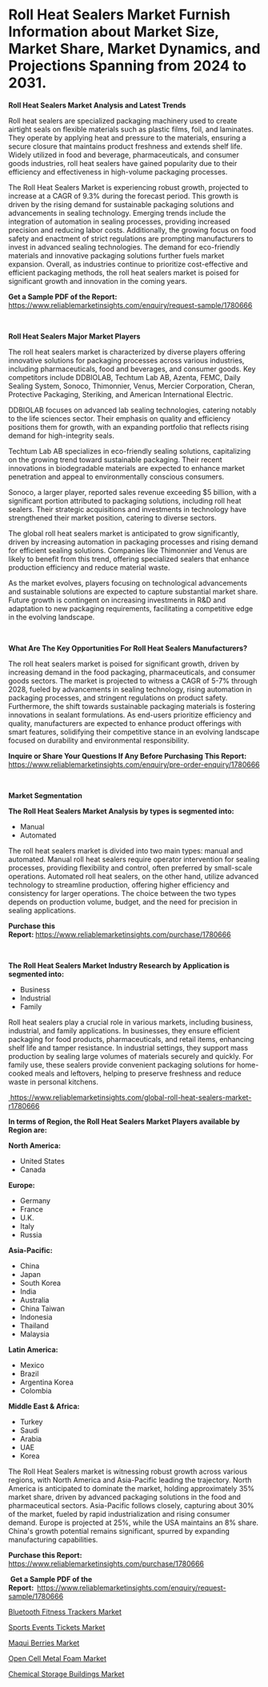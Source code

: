<p><h1>Roll Heat Sealers Market Furnish Information about Market Size, Market Share, Market Dynamics, and Projections Spanning from 2024 to 2031.</h1></p><p><strong>Roll Heat Sealers Market Analysis and Latest Trends</strong></p>
<p><p>Roll heat sealers are specialized packaging machinery used to create airtight seals on flexible materials such as plastic films, foil, and laminates. They operate by applying heat and pressure to the materials, ensuring a secure closure that maintains product freshness and extends shelf life. Widely utilized in food and beverage, pharmaceuticals, and consumer goods industries, roll heat sealers have gained popularity due to their efficiency and effectiveness in high-volume packaging processes.</p><p>The Roll Heat Sealers Market is experiencing robust growth, projected to increase at a CAGR of 9.3% during the forecast period. This growth is driven by the rising demand for sustainable packaging solutions and advancements in sealing technology. Emerging trends include the integration of automation in sealing processes, providing increased precision and reducing labor costs. Additionally, the growing focus on food safety and enactment of strict regulations are prompting manufacturers to invest in advanced sealing technologies. The demand for eco-friendly materials and innovative packaging solutions further fuels market expansion. Overall, as industries continue to prioritize cost-effective and efficient packaging methods, the roll heat sealers market is poised for significant growth and innovation in the coming years.</p></p>
<p><strong>Get a Sample PDF of the Report:&nbsp;</strong> <a href="https://www.reliablemarketinsights.com/enquiry/request-sample/1780666?utm_campaign=1411&utm_medium=2&utm_source=Github&utm_content=ia&utm_term=09102024&utm_id=roll-heat-sealers">https://www.reliablemarketinsights.com/enquiry/request-sample/1780666</a></p>
<p>&nbsp;</p>
<p><strong>Roll Heat Sealers Major Market Players</strong></p>
<p><p>The roll heat sealers market is characterized by diverse players offering innovative solutions for packaging processes across various industries, including pharmaceuticals, food and beverages, and consumer goods. Key competitors include DDBIOLAB, Techtum Lab AB, Azenta, FEMC, Daily Sealing System, Sonoco, Thimonnier, Venus, Mercier Corporation, Cheran, Protective Packaging, Steriking, and American International Electric.</p><p>DDBIOLAB focuses on advanced lab sealing technologies, catering notably to the life sciences sector. Their emphasis on quality and efficiency positions them for growth, with an expanding portfolio that reflects rising demand for high-integrity seals.</p><p>Techtum Lab AB specializes in eco-friendly sealing solutions, capitalizing on the growing trend toward sustainable packaging. Their recent innovations in biodegradable materials are expected to enhance market penetration and appeal to environmentally conscious consumers.</p><p>Sonoco, a larger player, reported sales revenue exceeding $5 billion, with a significant portion attributed to packaging solutions, including roll heat sealers. Their strategic acquisitions and investments in technology have strengthened their market position, catering to diverse sectors.</p><p>The global roll heat sealers market is anticipated to grow significantly, driven by increasing automation in packaging processes and rising demand for efficient sealing solutions. Companies like Thimonnier and Venus are likely to benefit from this trend, offering specialized sealers that enhance production efficiency and reduce material waste.</p><p>As the market evolves, players focusing on technological advancements and sustainable solutions are expected to capture substantial market share. Future growth is contingent on increasing investments in R&D and adaptation to new packaging requirements, facilitating a competitive edge in the evolving landscape.</p></p>
<p>&nbsp;</p>
<p><strong>What Are The Key Opportunities For Roll Heat Sealers Manufacturers?</strong></p>
<p><p>The roll heat sealers market is poised for significant growth, driven by increasing demand in the food packaging, pharmaceuticals, and consumer goods sectors. The market is projected to witness a CAGR of 5-7% through 2028, fueled by advancements in sealing technology, rising automation in packaging processes, and stringent regulations on product safety. Furthermore, the shift towards sustainable packaging materials is fostering innovations in sealant formulations. As end-users prioritize efficiency and quality, manufacturers are expected to enhance product offerings with smart features, solidifying their competitive stance in an evolving landscape focused on durability and environmental responsibility.</p></p>
<p><strong>Inquire or Share Your Questions If Any Before Purchasing This Report:</strong> <a href="https://www.reliablemarketinsights.com/enquiry/pre-order-enquiry/1780666?utm_campaign=1411&utm_medium=2&utm_source=Github&utm_content=ia&utm_term=09102024&utm_id=roll-heat-sealers">https://www.reliablemarketinsights.com/enquiry/pre-order-enquiry/1780666</a></p>
<p>&nbsp;</p>
<p><strong>Market Segmentation</strong></p>
<p><strong>The Roll Heat Sealers Market Analysis by types is segmented into:</strong></p>
<p><ul><li>Manual</li><li>Automated</li></ul></p>
<p><p>The roll heat sealers market is divided into two main types: manual and automated. Manual roll heat sealers require operator intervention for sealing processes, providing flexibility and control, often preferred by small-scale operations. Automated roll heat sealers, on the other hand, utilize advanced technology to streamline production, offering higher efficiency and consistency for larger operations. The choice between the two types depends on production volume, budget, and the need for precision in sealing applications.</p></p>
<p><strong>Purchase this Report:&nbsp;</strong><a href="https://www.reliablemarketinsights.com/purchase/1780666?utm_campaign=1411&utm_medium=2&utm_source=Github&utm_content=ia&utm_term=09102024&utm_id=roll-heat-sealers">https://www.reliablemarketinsights.com/purchase/1780666</a></p>
<p>&nbsp;</p>
<p><strong>The Roll Heat Sealers Market Industry Research by Application is segmented into:</strong></p>
<p><ul><li>Business</li><li>Industrial</li><li>Family</li></ul></p>
<p><p>Roll heat sealers play a crucial role in various markets, including business, industrial, and family applications. In businesses, they ensure efficient packaging for food products, pharmaceuticals, and retail items, enhancing shelf life and tamper resistance. In industrial settings, they support mass production by sealing large volumes of materials securely and quickly. For family use, these sealers provide convenient packaging solutions for home-cooked meals and leftovers, helping to preserve freshness and reduce waste in personal kitchens.</p></p>
<p><a href="https://www.reliablemarketinsights.com/global-roll-heat-sealers-market-r1780666?utm_campaign=1411&utm_medium=2&utm_source=Github&utm_content=ia&utm_term=09102024&utm_id=roll-heat-sealers">&nbsp;https://www.reliablemarketinsights.com/global-roll-heat-sealers-market-r1780666</a></p>
<p><strong>In terms of Region, the Roll Heat Sealers Market Players available by Region are:</strong></p>
<p>
    <p> <strong> North America: </strong>
        <ul>
            <li>United States</li>
            <li>Canada</li>
        </ul>
        </p> 
    <p> <strong> Europe: </strong>
        <ul>
            <li>Germany</li>
            <li>France</li>
            <li>U.K.</li>
            <li>Italy</li>
            <li>Russia</li>
        </ul>
        </p> 
    <p> <strong> Asia-Pacific: </strong>
        <ul>
            <li>China</li>
            <li>Japan</li>
            <li>South Korea</li>
            <li>India</li>
            <li>Australia</li>
            <li>China Taiwan</li>
            <li>Indonesia</li>
            <li>Thailand</li>
            <li>Malaysia</li>
        </ul>
        </p> 
    <p> <strong> Latin America: </strong>
        <ul>
            <li>Mexico</li>
            <li>Brazil</li>
            <li>Argentina Korea</li>
            <li>Colombia</li>
        </ul>
        </p> 
    <p> <strong> Middle East & Africa: </strong>
        <ul>
            <li>Turkey</li>
            <li>Saudi</li>
            <li>Arabia</li>
            <li>UAE</li>
            <li>Korea</li>
        </ul>
    </p>
    </p>
<p><p>The Roll Heat Sealers market is witnessing robust growth across various regions, with North America and Asia-Pacific leading the trajectory. North America is anticipated to dominate the market, holding approximately 35% market share, driven by advanced packaging solutions in the food and pharmaceutical sectors. Asia-Pacific follows closely, capturing about 30% of the market, fueled by rapid industrialization and rising consumer demand. Europe is projected at 25%, while the USA maintains an 8% share. China's growth potential remains significant, spurred by expanding manufacturing capabilities.</p></p>
<p><strong>Purchase this Report: </strong><a href="https://www.reliablemarketinsights.com/purchase/1780666?utm_campaign=1411&utm_medium=2&utm_source=Github&utm_content=ia&utm_term=09102024&utm_id=roll-heat-sealers">https://www.reliablemarketinsights.com/purchase/1780666</a></p>
<p>&nbsp;<strong>Get a Sample PDF of the Report:&nbsp;&nbsp;</strong><a href="https://www.reliablemarketinsights.com/enquiry/request-sample/1780666?utm_campaign=1411&utm_medium=2&utm_source=Github&utm_content=ia&utm_term=09102024&utm_id=roll-heat-sealers">https://www.reliablemarketinsights.com/enquiry/request-sample/1780666</a></p>
<p><strong></strong></p>
<p><p><a href="https://www.linkedin.com/pulse/bluetooth-fitness-trackers-revenue-growth-report-2024-2031-awisc?utm_campaign=1411&utm_medium=2&utm_source=Github&utm_content=ia&utm_term=09102024&utm_id=roll-heat-sealers">Bluetooth Fitness Trackers Market</a></p><p><a href="https://www.linkedin.com/pulse/future-ready-strategic-insights-global-sports-events-tickets-89anf?utm_campaign=1411&utm_medium=2&utm_source=Github&utm_content=ia&utm_term=09102024&utm_id=roll-heat-sealers">Sports Events Tickets Market</a></p><p><a href="https://issuu.com/reportprime-2/docs/maqui-berries-market-size-2030.pptx_b00df1f2492d2f?utm_campaign=1411&utm_medium=2&utm_source=Github&utm_content=ia&utm_term=09102024&utm_id=roll-heat-sealers">Maqui Berries Market</a></p><p><a href="https://www.linkedin.com/pulse/open-cell-metal-foam-market-strategic-insights-product-evolution-zrdzf?utm_campaign=1411&utm_medium=2&utm_source=Github&utm_content=ia&utm_term=09102024&utm_id=roll-heat-sealers">Open Cell Metal Foam Market</a></p><p><a href="https://www.linkedin.com/pulse/chemical-storage-buildings-market-opportunities-emerging-wmvse?utm_campaign=1411&utm_medium=2&utm_source=Github&utm_content=ia&utm_term=09102024&utm_id=roll-heat-sealers">Chemical Storage Buildings Market</a></p></p>